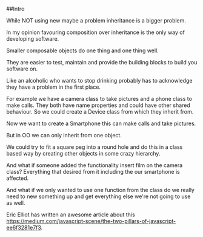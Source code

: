 ##Intro 

While NOT using new maybe a problem inheritance is a bigger problem.

In my opinion favouring composition over inheritance is the only way of developing software.

Smaller composable objects do one thing and one thing well.
 
They are easier to test, maintain and provide the building blocks to build you software on.   

Like an alcoholic who wants to stop drinking probably has to acknowledge they have a problem in the first place.  

For example we have a camera class to take pictures and a phone class to make calls. They both have name properties and could have other shared behaviour. So we could create a Device class from which they inherit from.

Now we want to create a Smartphone this can make calls and take pictures.  

But in OO we can only inherit from one object.

We could try to fit a square peg into a round hole and do this in a class based way by creating other objects in some crazy hierarchy.

And what if someone added the functionality insert film on the camera class? Everything that desired from it including the our smartphone is affected.

And what if we only wanted to use one function from the class do we really need to new something up and get everything else we're not going to use as well.

Eric Elliot has written an awesome article about this https://medium.com/javascript-scene/the-two-pillars-of-javascript-ee6f3281e7f3.